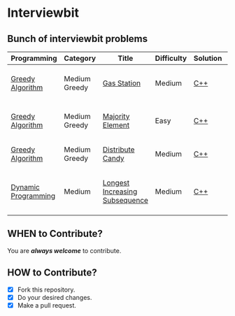 # Interviewbit #
## Bunch of interviewbit problems ##

| Programming | Category | Title | Difficulty | Solution | Asked In |
|-------------|----------|-------|------------|----------|----------|
|[Greedy Algorithm](./algorithms/GreedyAlgorithm/GasStation/GasStation.docx)|Medium Greedy|[Gas Station](https://www.interviewbit.com/problems/gas-station/)|Medium|[C++](./algorithms/GreedyAlgorithm/GasStation/GasStation.cpp)|BLOOMBERG, GOOGLE, DE SHAW, FLIPKART|
|[Greedy Algorithm](./algorithms/GreedyAlgorithm/MajorityElement/MajorityElement.docx)|Medium Greedy|[Majority Element](https://www.interviewbit.com/problems/majority-element/)|Easy|[C++](./algorithms/GreedyAlgorithm/MajorityElement/MajorityElement.cpp)|MICROSOFT, YAHOO, GOOGLE, AMAZON|
|[Greedy Algorithm](./algorithms/GreedyAlgorithm/DistributeCandy/DistributeCandy.docx)|Medium Greedy|[Distribute Candy](https://www.interviewbit.com/problems/distribute-candy/)|Medium|[C++](./algorithms/GreedyAlgorithm/DistributeCandy/DistributeCandy.cpp)|MICROSOFT, FLIPKART, AMAZON|
|[Dynamic Programming](./algorithms/DynamicProgramming/LongestIncreasingSubsequence/LongestIncreasingSubsequence.docx)|Medium|[Longest Increasing Subsequence](https://www.interviewbit.com/problems/longest-increasing-subsequence/)|Medium|[C++](./algorithms/DynamicProgramming/LongestIncreasingSubsequence/LongestIncreasingSubsequence.cpp)|FACEBOOK, YAHOO, EPIC SYSTEMS, AMAZON, MICROSOFT|
 
 
 
 
## WHEN to Contribute? ##
You are ***always welcome*** to contribute.

## HOW to Contribute? ##
- [x] Fork this repository.
- [x] Do your desired changes.
- [x] Make a pull request.
